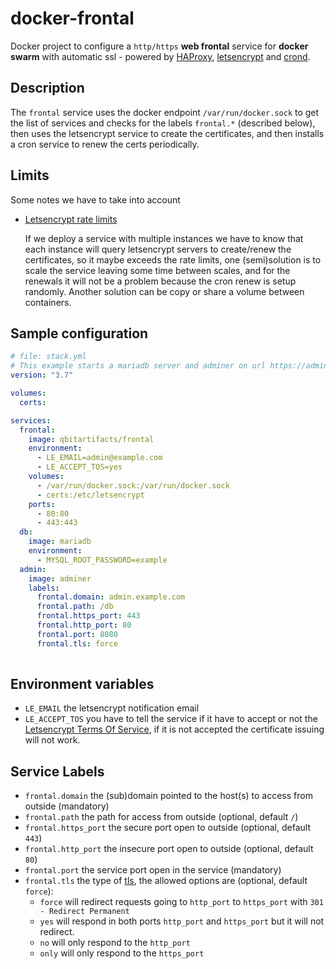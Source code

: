 # docker-frontal

Docker project to configure a `http/https` **web frontal** service for **docker swarm** with automatic ssl - powered
by [HAProxy](http://www.haproxy.org/),  [letsencrypt](https://letsencrypt.org/) and [crond](https://en.wikipedia.org/wiki/Cron).

## Description
The `frontal` service uses the docker endpoint `/var/run/docker.sock` to get the list of services and checks for the labels
`frontal.*` (described below), then uses the letsencrypt service to create the certificates, and then installs a
cron service to renew the certs periodically.

## Limits
Some notes we have to take into account
* [Letsencrypt rate limits](https://letsencrypt.org/docs/rate-limits/)
  
  If we deploy a service with multiple instances we have to know that each instance will query letsencrypt servers
  to create/renew the certificates, so it maybe exceeds the rate limits, one (semi)solution is to scale the service
  leaving some time between scales, and for the renewals it will not be a problem because the cron renew is setup
  randomly. Another solution can be copy or share a volume between containers.

## Sample configuration

```yaml
# file: stack.yml
# This example starts a mariadb server and adminer on url https://admin.example.com/db
version: "3.7"

volumes:
  certs:

services:
  frontal:
    image: qbitartifacts/frontal
    environment:
      - LE_EMAIL=admin@example.com
      - LE_ACCEPT_TOS=yes
    volumes:
      - /var/run/docker.sock:/var/run/docker.sock
      - certs:/etc/letsencrypt
    ports:
      - 80:80
      - 443:443
  db:
    image: mariadb
    environment:
      - MYSQL_ROOT_PASSWORD=example
  admin:
    image: adminer
    labels:
      frontal.domain: admin.example.com
      frontal.path: /db
      frontal.https_port: 443
      frontal.http_port: 80
      frontal.port: 8080
      frontal.tls: force
  
```
## Environment variables
* `LE_EMAIL` the letsencrypt notification email
* `LE_ACCEPT_TOS` you have to tell the service if it have to accept or not the
[Letsencrypt Terms Of Service](https://letsencrypt.org/repository/), if it is not accepted the certificate issuing
will not work.

## Service Labels
* `frontal.domain` the (sub)domain pointed to the host(s) to access from outside (mandatory)
* `frontal.path` the path for access from outside (optional, default `/`)
* `frontal.https_port` the secure port open to outside (optional, default `443`)
* `frontal.http_port` the insecure port open to outside (optional, default `80`)
* `frontal.port` the service port open in the service (mandatory)
* `frontal.tls` the type of [tls](https://en.wikipedia.org/wiki/Transport_Layer_Security),
the allowed options are (optional, default `force`):
  - `force` will redirect requests going to `http_port` to `https_port` with `301 - Redirect Permanent`
  - `yes` will respond in both ports `http_port` and `https_port` but it will not redirect. 
  - `no` will only respond to the `http_port`
  - `only` will only respond to the `https_port`
